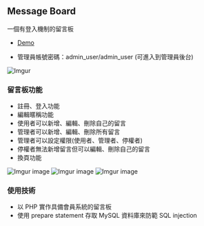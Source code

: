 ## Message Board 
一個有登入機制的留言板

* [Demo]()

* 管理員帳號密碼：admin_user/admin_user (可進入到管理員後台)

![Imgur](https://imgur.com/LkJRCu8.gif)

### 留言板功能
* 註冊、登入功能
* 編輯暱稱功能
* 使用者可以新增、編輯、刪除自己的留言
* 管理者可以新增、編輯、刪除所有留言
* 管理者可以設定權限(使用者、管理者、停權者)
* 停權者無法新增留言但可以編輯、刪除自己的留言
* 換頁功能

![Imgur image](https://imgur.com/Mvca70z.jpg)
![Imgur image](https://imgur.com/4Q0bbch.jpg)
![Imgur image](https://imgur.com/bLDLxxk.jpg)

### 使用技術
* 以 PHP 實作具備會員系統的留言板
* 使用 prepare statement 存取 MySQL 資料庫來防範 SQL injection
